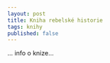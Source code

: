 ```yaml
---
layout: post
title: Kniha rebelské historie
tags: knihy
published: false
---
```


... info o knize...
